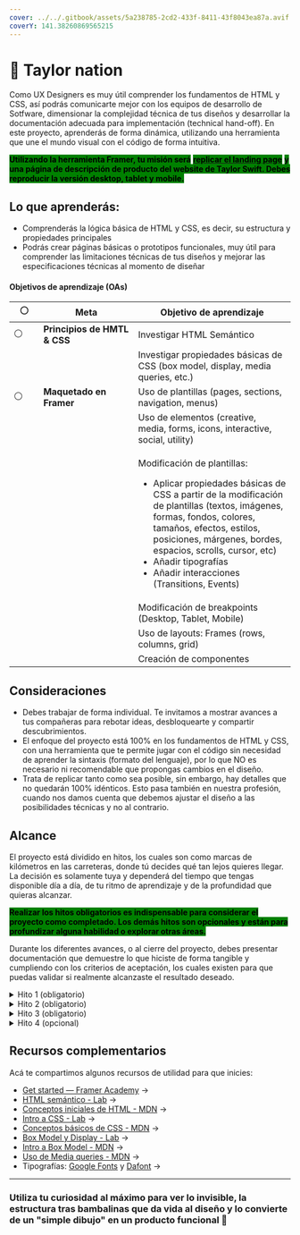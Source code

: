 ```yaml
---
cover: ../../.gitbook/assets/5a238785-2cd2-433f-8411-43f8043ea87a.avif
coverY: 141.38260869565215
---
```


# 👑 Taylor nation

Como UX Designers es muy útil comprender los fundamentos de HTML y CSS, así podrás comunicarte mejor con los equipos de desarrollo de Sotfware, dimensionar la complejidad técnica de tus diseños y desarrollar la documentación adecuada para implementación (technical hand-off). En este proyecto, aprenderás de forma dinámica, utilizando una herramienta que une el mundo visual con el código de forma intuitiva.

<mark style="background-color:green;">**Utilizando la herramienta Framer, tu misión será**</mark> [<mark style="background-color:green;">**replicar el landing page**</mark>](https://www.taylorswift.com/) <mark style="background-color:green;">**y una página de descripción de producto del website de Taylor Swift. Debes reproducir la versión desktop, tablet y mobile.**</mark>



## Lo que aprenderás:

* Comprenderás la lógica básica de HTML y CSS, es decir, su estructura y propiedades principales
* Podrás crear páginas básicas o prototipos funcionales, muy útil para comprender las limitaciones técnicas de tus diseños y mejorar las especificaciones técnicas al momento de diseñar

#### Objetivos de aprendizaje (OAs)

<table><thead><tr><th width="63">⚪️</th><th width="235">Meta</th><th width="436">Objetivo de aprendizaje</th></tr></thead><tbody><tr><td>⚪️</td><td><strong>Principios de HMTL &#x26; CSS</strong></td><td>Investigar HTML Semántico</td></tr><tr><td></td><td></td><td>Investigar propiedades básicas de CSS (box model, display, media queries, etc.)</td></tr><tr><td>⚪️</td><td><strong>Maquetado en Framer</strong></td><td>Uso de plantillas (pages, sections, navigation, menus)</td></tr><tr><td></td><td></td><td>Uso de elementos (creative, media, forms, icons, interactive, social, utility)</td></tr><tr><td></td><td></td><td><p>Modificación de plantillas:</p><ul><li>Aplicar propiedades básicas de CSS a partir de la modificación de plantillas (textos, imágenes, formas, fondos, colores, tamaños, efectos, estilos, posiciones, márgenes, bordes, espacios, scrolls, cursor, etc)</li><li>Añadir tipografías</li><li>Añadir interacciones (Transitions, Events)</li></ul></td></tr><tr><td></td><td></td><td>Modificación de breakpoints (Desktop, Tablet, Mobile)</td></tr><tr><td></td><td></td><td>Uso de layouts: Frames (rows, columns, grid)</td></tr><tr><td></td><td></td><td>Creación de componentes</td></tr></tbody></table>



## Consideraciones

* Debes trabajar de forma individual. Te invitamos a mostrar avances a tus compañeras para rebotar ideas, desbloquearte y compartir descubrimientos.
* El enfoque del proyecto está 100% en los fundamentos de HTML y CSS, con una herramienta que te permite jugar con el código sin necesidad de aprender la sintaxis (formato del lenguaje), por lo que NO es necesario ni recomendable que propongas cambios en el diseño.
* Trata de replicar tanto como sea posible, sin embargo, hay detalles que no quedarán 100% idénticos. Esto pasa también en nuestra profesión, cuando nos damos cuenta que debemos ajustar el diseño a las posibilidades técnicas y no al contrario.



## Alcance

El proyecto está dividido en hitos, los cuales son como marcas de kilómetros en las carreteras, donde tú decides qué tan lejos quieres llegar. La decisión es solamente tuya y dependerá del tiempo que tengas disponible día a día, de tu ritmo de aprendizaje y de la profundidad que quieras alcanzar.

<mark style="background-color:green;">**Realizar los hitos obligatorios es indispensable para considerar el proyecto como completado. Los demás hitos son opcionales y están para profundizar alguna habilidad o explorar otras áreas.**</mark>

Durante los diferentes avances, o al cierre del proyecto, debes presentar documentación que demuestre lo que hiciste de forma tangible y cumpliendo con los criterios de aceptación, los cuales existen para que puedas validar si realmente alcanzaste el resultado deseado.

<details>

<summary>Hito 1 (obligatorio)</summary>

El primer gran paso consiste en comprender los conceptos básicos sobre HTML y CSS.

**Criterios de aceptación:**

1. Documentación donde expliques en qué consiste el HTML y CSS, las principales características y propiedades de sus elementos, así como las propiedades del “flexbox layout”.
2. Utilizando la herramienta de “Inspeccionar” del navegador que prefieras, crear un  diagrama de la página web indicando el contenido del DOM (Document Object Model) y modifícalo/corrígelo según el HTML semántico.

</details>

<details>

<summary>Hito 2 (obligatorio)</summary>

Ahora es momento de replicar el sitio web utilizando [Framer](https://www.framer.com/).

**Criterios de aceptación:**

1. Replica el “header” y el “footer” del “homepage” utilizando la funcionalidad de Páginas y Navegación. Utiliza los diseños predefinidos en Framer y personalízalos.
2. Al replicar las propiedades visuales, debes modificar su box-model y las propiedades de tamaño, posición, ancho, alto, alineamiento, color, etc. cuando sea posible o necesario.
3. Debes incluir la tipografía utilizada en el sitio web original, puedes encontrar y descargar una versión gratuita
4. Para entender los media quieres en CSS, configura los “breaking points” y asegúrate que el “header” y el “footer” se adaptan a dichos tamaños

</details>

<details>

<summary>Hito 3 (obligatorio)</summary>

Una vez tengas lista la navegación, completa el sitio replicando todo el contenido del “homepage”.

**Criterios de aceptación:**

1. Incluye las 5 secciones completas para la versión desktop.&#x20;
2. Ajusta las versiones para mobile y tablet (“responsive”).
3. Es posible navegar entre secciones ("homepage" y descripción de producto).
4. Los componentes replican las interacciones lo más realista posible (hover, active, etc.)

</details>

<details>

<summary>Hito 4 (opcional)</summary>

Listo el “homepage”, podemos pasar a replicar una página de [Descripción del Producto](https://store.taylorswift.com/collections/the-tortured-poets-department-homepage/products/the-tortured-poets-department-vinyl-bonus-track-the-manuscript).

**Criterios de aceptación:**

1. Sin utilizar una plantilla, crea tus propios componentes y secciónalos con un layout que incluya las 4 secciones completas para la versión desktop. Luego únelos en un mismo frame
2. Repite y ajusta las versiones para mobile y tablet (“responsive”)
3. Es posible navegar entre secciones (”homepage” y descripción de producto)
4. Los componentes replican las interacciones lo más realista posible (hover, active, etc.)

</details>



## Recursos complementarios

Acá te compartimos algunos recursos de utilidad para que inicies:

* [Get started — Framer Academy](https://www.framer.com/academy/topics/start) →
* [HTML semántico - Lab](https://curriculum.laboratoria.la/es/topics/html/html5/semantic-html) →
* [Conceptos iniciales de HTML - MDN](https://developer.mozilla.org/es/docs/Learn/Getting\_started\_with\_the\_web/HTML\_basics) →
* [Intro a CSS - Lab](https://curriculum.laboratoria.la/es/topics/css/css/intro-css) →
* [Conceptos básicos de CSS - MDN](https://developer.mozilla.org/es/docs/Learn/Getting\_started\_with\_the\_web/CSS\_basics) →
* [Box Model y Display - Lab](https://curriculum.laboratoria.la/es/topics/css/css/boxmodel-and-display) →
* [Intro a Box Model - MDN](https://developer.mozilla.org/en-US/docs/Web/CSS/CSS\_Box\_Model/Introduction\_to\_the\_CSS\_box\_model) →
* [Uso de Media queries - MDN](https://developer.mozilla.org/es/docs/Web/CSS/CSS\_media\_queries/Using\_media\_queries) →
* Tipografías: [Google Fonts](https://fonts.google.com/) y [Dafont](https://www.dafont.com/es/) →

***

### **Utiliza tu curiosidad al máximo para ver lo invisible, la estructura tras bambalinas que da vida al diseño y lo convierte de un "simple dibujo" en un producto funcional** :ghost:&#x20;

